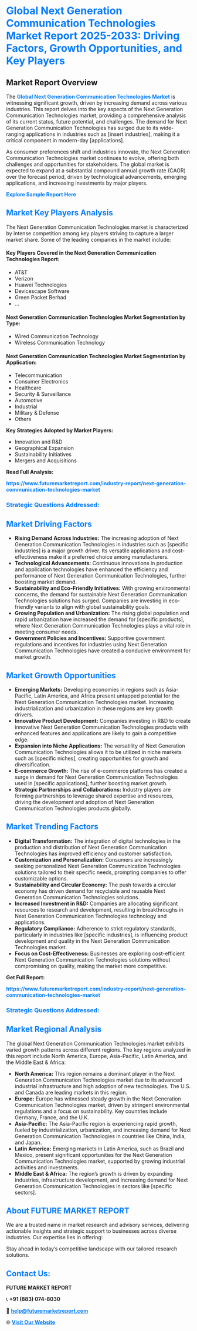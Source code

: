 <h1 style="color: #007BFF;">Global Next Generation Communication Technologies Market Report 2025-2033: Driving Factors, Growth Opportunities, and Key Players</h1>

<section id="overview">
<h2>Market Report Overview</h2>
<p>The <a href="https://www.futuremarketreport.com/industry-report/next-generation-communication-technologies-market" style="color: #007BFF; text-decoration: none;"><strong>Global Next Generation Communication Technologies Market</strong></a> is witnessing significant growth, driven by increasing demand across various industries. This report delves into the key aspects of the Next Generation Communication Technologies market, providing a comprehensive analysis of its current status, future potential, and challenges. The demand for Next Generation Communication Technologies has surged due to its wide-ranging applications in industries such as [insert industries], making it a critical component in modern-day [applications].</p>
<p>As consumer preferences shift and industries innovate, the Next Generation Communication Technologies market continues to evolve, offering both challenges and opportunities for stakeholders. The global market is expected to expand at a substantial compound annual growth rate (CAGR) over the forecast period, driven by technological advancements, emerging applications, and increasing investments by major players.</p>
</section>

<section id="overview">
<p><a href="https://www.futuremarketreport.com/request-sample/reportId=98909" style="color: #007BFF; text-decoration: none;"><strong>Explore Sample Report Here</strong></a></p>
</section>

<section id="key-players">
<h2 style="color: #007BFF;">Market Key Players Analysis</h2>
<p>The Next Generation Communication Technologies market is characterized by intense competition among key players striving to capture a larger market share. Some of the leading companies in the market include:</p>
<h4>Key Players Covered in the Next Generation Communication Technologies Report:</h4>
<ul><li>AT&amp;T</li><li>Verizon</li><li>Huawei Technologies</li><li>Devicescape Software</li><li>Green Packet Berhad</li><li>...</li></ul>
<h4>Next Generation Communication Technologies Market Segmentation by Type:</h4>
<ul><li>Wired Communication Technology</li><li>Wireless Communication Technology</li></ul>

<h4>Next Generation Communication Technologies Market Segmentation by Application:</h4>
<ul><li>Telecommunication</li><li>Consumer Electronics</li><li>Healthcare</li><li>Security &amp; Surveillance</li><li>Automotive</li><li>Industrial</li><li>Military &amp; Defense</li><li>Others</li></ul>
<p><strong>Key Strategies Adopted by Market Players:</strong></p>
<ul>
<li>Innovation and R&D</li>
<li>Geographical Expansion</li>
<li>Sustainability Initiatives</li>
<li>Mergers and Acquisitions</li>
</ul>
</section>

<section>
<p><strong>Read Full Analysis: </strong></p><a href="https://www.futuremarketreport.com/industry-report/next-generation-communication-technologies-market" style="color: #007BFF; text-decoration: none;"><strong>https://www.futuremarketreport.com/industry-report/next-generation-communication-technologies-market</strong></a>
<h3 style="color: #007BFF;">Strategic Questions Addressed:</h3>
</section>

<section id="driving-factors">
<h2 style="color: #007BFF;">Market Driving Factors</h2>
<ul>
<li><strong>Rising Demand Across Industries:</strong> The increasing adoption of Next Generation Communication Technologies in industries such as [specific industries] is a major growth driver. Its versatile applications and cost-effectiveness make it a preferred choice among manufacturers.</li>
<li><strong>Technological Advancements:</strong> Continuous innovations in production and application technologies have enhanced the efficiency and performance of Next Generation Communication Technologies, further boosting market demand.</li>
<li><strong>Sustainability and Eco-Friendly Initiatives:</strong> With growing environmental concerns, the demand for sustainable Next Generation Communication Technologies solutions has surged. Companies are investing in eco-friendly variants to align with global sustainability goals.</li>
<li><strong>Growing Population and Urbanization:</strong> The rising global population and rapid urbanization have increased the demand for [specific products], where Next Generation Communication Technologies plays a vital role in meeting consumer needs.</li>
<li><strong>Government Policies and Incentives:</strong> Supportive government regulations and incentives for industries using Next Generation Communication Technologies have created a conducive environment for market growth.</li>
</ul>
</section>

<section id="growth-opportunities">
<h2 style="color: #007BFF;">Market Growth Opportunities</h2>
<ul>
<li><strong>Emerging Markets:</strong> Developing economies in regions such as Asia-Pacific, Latin America, and Africa present untapped potential for the Next Generation Communication Technologies market. Increasing industrialization and urbanization in these regions are key growth drivers.</li>
<li><strong>Innovative Product Development:</strong> Companies investing in R&D to create innovative Next Generation Communication Technologies products with enhanced features and applications are likely to gain a competitive edge.</li>
<li><strong>Expansion into Niche Applications:</strong> The versatility of Next Generation Communication Technologies allows it to be utilized in niche markets such as [specific niches], creating opportunities for growth and diversification.</li>
<li><strong>E-commerce Growth:</strong> The rise of e-commerce platforms has created a surge in demand for Next Generation Communication Technologies used in [specific applications], further boosting market growth.</li>
<li><strong>Strategic Partnerships and Collaborations:</strong> Industry players are forming partnerships to leverage shared expertise and resources, driving the development and adoption of Next Generation Communication Technologies products globally.</li>
</ul>
</section>

<section id="trending-factors">
<h2 style="color: #007BFF;">Market Trending Factors</h2>
<ul>
<li><strong>Digital Transformation:</strong> The integration of digital technologies in the production and distribution of Next Generation Communication Technologies has improved efficiency and customer satisfaction.</li>
<li><strong>Customization and Personalization:</strong> Consumers are increasingly seeking personalized Next Generation Communication Technologies solutions tailored to their specific needs, prompting companies to offer customizable options.</li>
<li><strong>Sustainability and Circular Economy:</strong> The push towards a circular economy has driven demand for recyclable and reusable Next Generation Communication Technologies solutions.</li>
<li><strong>Increased Investment in R&D:</strong> Companies are allocating significant resources to research and development, resulting in breakthroughs in Next Generation Communication Technologies technology and applications.</li>
<li><strong>Regulatory Compliance:</strong> Adherence to strict regulatory standards, particularly in industries like [specific industries], is influencing product development and quality in the Next Generation Communication Technologies market.</li>
<li><strong>Focus on Cost-Effectiveness:</strong> Businesses are exploring cost-efficient Next Generation Communication Technologies solutions without compromising on quality, making the market more competitive.</li>
</ul>
</section>

<section>
<p><strong>Get Full Report: </strong></p><a href="https://www.futuremarketreport.com/industry-report/next-generation-communication-technologies-market" style="color: #007BFF; text-decoration: none;"><strong>https://www.futuremarketreport.com/industry-report/next-generation-communication-technologies-market</strong></a>
<h3 style="color: #007BFF;">Strategic Questions Addressed:</h3>
</section>


<section id="regional-analysis">
<h2 style="color: #007BFF;">Market Regional Analysis</h2>
<p>The global Next Generation Communication Technologies market exhibits varied growth patterns across different regions. The key regions analyzed in this report include North America, Europe, Asia-Pacific, Latin America, and the Middle East & Africa:</p>
<ul>
<li><strong>North America:</strong> This region remains a dominant player in the Next Generation Communication Technologies market due to its advanced industrial infrastructure and high adoption of new technologies. The U.S. and Canada are leading markets in this region.</li>
<li><strong>Europe:</strong> Europe has witnessed steady growth in the Next Generation Communication Technologies market, driven by stringent environmental regulations and a focus on sustainability. Key countries include Germany, France, and the U.K.</li>
<li><strong>Asia-Pacific:</strong> The Asia-Pacific region is experiencing rapid growth, fueled by industrialization, urbanization, and increasing demand for Next Generation Communication Technologies in countries like China, India, and Japan.</li>
<li><strong>Latin America:</strong> Emerging markets in Latin America, such as Brazil and Mexico, present significant opportunities for the Next Generation Communication Technologies market, supported by growing industrial activities and investments.</li>
<li><strong>Middle East & Africa:</strong> The region’s growth is driven by expanding industries, infrastructure development, and increasing demand for Next Generation Communication Technologies in sectors like [specific sectors].</li>
</ul>
</section>

<footer>
<h2 style="color: #007BFF;">About FUTURE MARKET REPORT</h2>
<p>We are a trusted name in market research and advisory services, delivering actionable insights and strategic support to businesses across diverse industries. Our expertise lies in offering:</p>

<p>Stay ahead in today’s competitive landscape with our tailored research solutions.</p>

<h2 style="color: #007BFF;">Contact Us:</h2>
<p><strong>FUTURE MARKET REPORT</strong></p>
<p>📞 <strong>+91 (883) 074-8030</strong></p>
<p>📧 <strong><a href="mailto:help@futuremarketreport.com" style="color: #007BFF;">help@futuremarketreport.com</a></strong></p>
<p>🌐 <strong><a href="https://www.futuremarketreport.com/" style="color: #007BFF;">Visit Our Website</a></strong></p>
</footer>
